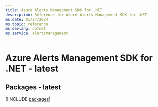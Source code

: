 ```yaml
---
title: Azure Alerts Management SDK for .NET
description: Reference for Azure Alerts Management SDK for .NET
ms.date: 01/24/2024
ms.topic: reference
ms.devlang: dotnet
ms.service: alertsmanagement
---
```

# Azure Alerts Management SDK for .NET - latest
## Packages - latest
[!INCLUDE [packages](alerts-management-index.md)]